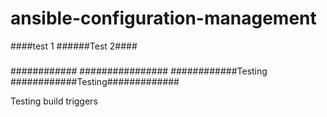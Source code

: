 # ansible-configuration-management

####test 1
######Test 2####
#####
############
################
############Testing
############Testing#############

Testing build triggers
